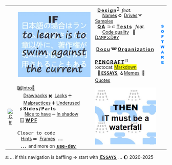 <table><tr valign="center">
    <td></td><td>
      <picture><img src="README+/_rsc/_img/_nav/learn_is_swim.jpg" alt="&nbsp;If to learn is to swim against the current ..." /></picture>
    </td><td>
     &nbsp;&nbsp;<a href="README+/software/design/"><b>D&thinsp;e&thinsp;s&thinsp;i&thinsp;g&thinsp;n</b></a>&thinsp;<sup>∑</sup>&nbsp;&nbsp;<i>feat.</i>
          <br />
     <!-- -->
     <!--                               NAMES, DRIVES, SAMPLES          --!>
     <!-- -->
     &nbsp;&nbsp;&nbsp;&nbsp;&nbsp;&nbsp;<a href="README+/software/design/names/README.md">Names</a>&thinsp;⚙️&thinsp;
    <a href="README+/software/design/drive//README.md">Drives</a>&thinsp;➰&thinsp;<a href="README+/software/design/samples/README.md">Samples</a><br/>
     <!-- -->
     <!--                               QA and TESTS          --!>
     <!-- -->
     &nbsp;&nbsp;<a href="README+/software/QA/"><b>Q&thinsp;A</b></a>&thinsp;&nbsp;⊃&thinsp;⊂&nbsp;<a href="README+/software/tests/"><b>T&thinsp;e&thinsp;s&thinsp;t&thinsp;s</b></a>&nbsp;&nbsp;&nbsp;<i>feat.</i>
     <br />
    &nbsp;&nbsp;&nbsp;&nbsp;&nbsp;&nbsp;<a href="README+/software/QA/README+/code-quality.md">Code quality</a>&nbsp;&nbsp;&nbsp;🧪&thinsp;<a href="README+/software/tests/asQA/README+/tests-damp_vs_dry.md">D<samp>AMP</samp>⚔️D<samp>RY</samp></a>
     <!-- -->
     <!--                               DOCU and ORG          --!>
     <!-- -->
     <h4>&nbsp;<a href="README+/software/docu"><b><ins>D&thinsp;o&thinsp;c&thinsp;u</ins></b></a> ➿ <a href="README+/software/mngmnt"><b><ins>O&thinsp;r&thinsp;g&thinsp;a&thinsp;n&thinsp;i&thinsp;z&thinsp;a&thinsp;t&thinsp;i&thinsp;o&thinsp;n</ins></b></a></h4>
    <!-- -->
     <!--                              P E N C R A F T          --!>
     <!-- -->
     <a href="README+/pencraft"><b>P&thinsp;E&thinsp;N&thinsp;C&thinsp;R&thinsp;A&thinsp;F&thinsp;T</b></a>&nbsp;<sup>∏</sup>&nbsp;&nbsp;&nbsp;&nbsp;&nbsp;&nbsp;&nbsp;
        :octocat:&thinsp;<mark><a href="README+/pencraft/README+/kyrios-markdown_on_git.md">Markdown</a></mark><br/>
      &nbsp;&nbsp;🥱<a href="README+/pencraft/README+/essays/README.md">&thinsp;<b><samp>ESSAYS</samp></b>&thinsp;</a>&nbsp;🪝<a href="README+/pencraft/README+/memes/README.md">Memes</a>&nbsp;&nbsp;🥨<a href="README+/pencraft/README+/quotes/README.md">Quotes</a>
     </td>
                                                                                        <!--          A r c D e c o   S I D E B A R    --!>
    <td align="center"><a href="README+/software/ArcDeco"><picture><img width="20px" alt="&nbsp;I&thinsp;T" src="README+/_rsc/_img/_nav/SOFTWARE_25-250px.png" title="Arc Deco&#013;&#010;
Arc&nbsp;&nbsp;&nbsp;&nbsp;&nbsp;ARChitecture&#013;&#010;D&nbsp;&nbsp;&nbsp;&nbsp;&nbsp;&nbsp;&nbsp;Design&#013;&#010;e&nbsp;&nbsp;&nbsp;&nbsp;&nbsp;&nbsp;&nbsp;&nbsp;dEvelopment&#013;&#010;co&nbsp;&nbsp;&nbsp;&nbsp;&nbsp;&nbsp;COde"/>
</picture></a></td>
                                           <!--                  C#.NET              --!>
</tr><tr></tr><tr>
    <td width="5%" align="center"><a href="README+/software/ArcDeco"><picture><img alt="&nbsp;C&thinsp;#" src="README+/_rsc/_img/_nav/C-Sharp_25-250px.png"/></picture></a></td>
    <td>
<a href="README+/.net/">#️⃣Intro🎼</a>&nbsp;&nbsp;&nbsp;<br/>
&nbsp;&nbsp;&nbsp;&nbsp;&nbsp;<a href="README+/.net/README+/cs-drawbacks.md">Drawbacks</a>&nbsp;✖️&nbsp;
<a href="README+/.net/README+/cs-lacks.md">Lacks</a>&nbsp;➗&nbsp;
 <br/>
&nbsp;&nbsp;&nbsp;&nbsp;&nbsp;<a href="README+/.net/README+/cs-malpractice.md">Malpractices</a>&nbsp;➕&nbsp;<a href="README+/.net/README+/cs-feat_underused.md">Underused</a>
 <br /><!--                                                C#   S I D E S    a n d    P A R T S         --!>
 &nbsp;&nbsp;<b>♯</b>&nbsp;<b>S&thinsp;i&thinsp;d&thinsp;e&thinsp;s&thinsp;/&thinsp;P&thinsp;a&thinsp;r&thinsp;t&thinsp;s</b>
   <br/>
&nbsp;&nbsp;&nbsp;&nbsp;&nbsp;&nbsp;<a href="README+/.net/README+/parts/cs-lacks-parts.md">Nice to have</a>&nbsp;➖&nbsp;<a href="README+/.net/README+/parts/cs-feat_shadow.md">In shadow</a><br/>
     <!--                               WPF          --!>
  &nbsp;&nbsp;🪟&nbsp;<a href="README+/.net/README+/wpf"><b>W&thinsp;P&thinsp;F</b></a>
    <!--                   C L O S E R  to  C O D E      --!>
 <br/><br/><kbd>Closer to code</kbd><br/>
  &nbsp;&nbsp;&nbsp;<a href="README+/.net/README+/cs-hints.md">Hints</a>&nbsp;➡️&nbsp;
 <a href="https://github.com/Kyriosity/use-dev/tree/main/README%2B/frames">Frames</a>&nbsp;&nbsp;<b>.&thinsp;.&thinsp;.</b>
 <br />
 &nbsp;&nbsp;&nbsp;<b>.&thinsp;.&thinsp;.</b>&nbsp;&nbsp;and more on <a href="https://github.com/Kyriosity/use-dev/"><b>&thinsp;use-dev&thinsp;</b></a>&nbsp;
</td><td>
      <picture><img src="README+/_rsc/_img/_nav/IT_is_waterfall.jpg" alt="&nbsp;... then IT must be a waterfall" /></picture>
     </td>
    <td></td>
</table>
🔚 ... if this navigation is baffling &rArr; start with <a href="README+/pencraft/README+/essays/README.md"><b>&thinsp;E<samp>SSAYS</samp>&thinsp;</b></a> ... 🌔 2020-2025
